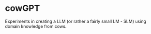 # cowGPT

Experiments in creating a LLM (or rather a fairly small LM - SLM) using domain knowledge from cows.
